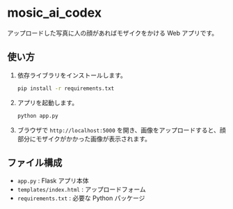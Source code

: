 # mosic_ai_codex

アップロードした写真に人の顔があればモザイクをかける Web アプリです。

## 使い方

1. 依存ライブラリをインストールします。
   ```bash
   pip install -r requirements.txt
   ```
2. アプリを起動します。
   ```bash
   python app.py
   ```
3. ブラウザで `http://localhost:5000` を開き、画像をアップロードすると、顔部分にモザイクがかかった画像が表示されます。

## ファイル構成
- `app.py` : Flask アプリ本体
- `templates/index.html` : アップロードフォーム
- `requirements.txt` : 必要な Python パッケージ
